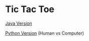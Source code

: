 # Tic Tac Toe

[Java Version](./Java/Main.java)

[Python Version](./Python/main.py) (Human vs Computer)
